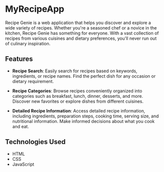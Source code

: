 # MyRecipeApp

Recipe Genie is a web application that helps you discover and explore a wide variety of recipes. Whether you're a seasoned chef or a novice in the kitchen, Recipe Genie has something for everyone. With a vast collection of recipes from various cuisines and dietary preferences, you'll never run out of culinary inspiration.

## Features

- **Recipe Search**: Easily search for recipes based on keywords, ingredients, or recipe names. Find the perfect dish for any occasion or dietary requirement.

- **Recipe Categories**: Browse recipes conveniently organized into categories such as breakfast, lunch, dinner, desserts, and more. Discover new favorites or explore dishes from different cuisines.

- **Detailed Recipe Information**: Access detailed recipe information, including ingredients, preparation steps, cooking time, serving size, and nutritional information. Make informed decisions about what you cook and eat.

## Technologies Used

- HTML
- CSS
- JavaScript
